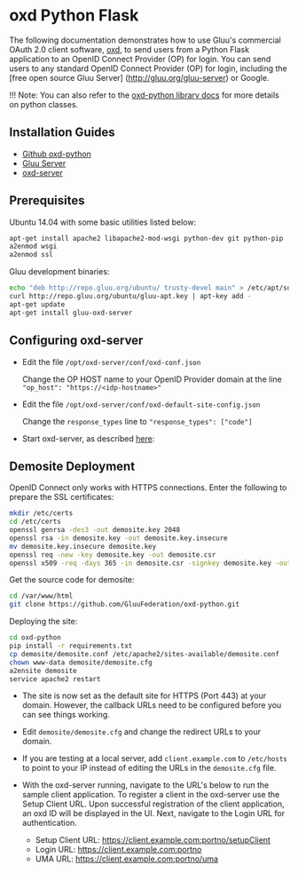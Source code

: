 # oxd Python Flask

The following documentation demonstrates how to use Gluu's commercial OAuth 2.0 client software, 
[oxd](http://oxd.gluu.org), to send users from a Python Flask application to an OpenID Connect Provider 
(OP) for login. You can send users to any standard OpenID Connect Provider 
(OP) for login, including the [free open source Gluu Server] (http://gluu.org/gluu-server) or Google. 


!!! Note:
    You can also refer to the [oxd-python library docs](../../languages/python/index.md) for more details on python classes.

## Installation Guides

- [Github oxd-python](https://github.com/GluuFederation/oxd-python)
- [Gluu Server](https://gluu.org/docs/ce/3.1.1/installation-guide/install/)
- [oxd-server](../../../install/index.md)


## Prerequisites

Ubuntu 14.04 with some basic utilities listed below:

```bash
apt-get install apache2 libapache2-mod-wsgi python-dev git python-pip
a2enmod wsgi
a2enmod ssl
```

Gluu development binaries:

```bash
echo "deb http://repo.gluu.org/ubuntu/ trusty-devel main" > /etc/apt/sources.list.d/gluu-devel-repo.list
curl http://repo.gluu.org/ubuntu/gluu-apt.key | apt-key add -
apt-get update
apt-get install gluu-oxd-server
```

## Configuring oxd-server

- Edit the file `/opt/oxd-server/conf/oxd-conf.json` 

    Change the OP HOST name to your OpenID Provider domain at the line `"op_host": "https://<idp-hostname>"`

- Edit the file `/opt/oxd-server/conf/oxd-default-site-config.json`

    Change the `response_types` line to `"response_types": ["code"]`
- Start oxd-server, as described [here](../../../install/index.md):
<!--
- To start oxd-server, run the following command:

```bash
/etc/init.d/oxd-server start
```
-->

## Demosite Deployment

OpenID Connect only works with HTTPS connections. Enter the following to prepare the SSL certificates:

```bash
mkdir /etc/certs
cd /etc/certs
openssl genrsa -des3 -out demosite.key 2048
openssl rsa -in demosite.key -out demosite.key.insecure
mv demosite.key.insecure demosite.key
openssl req -new -key demosite.key -out demosite.csr
openssl x509 -req -days 365 -in demosite.csr -signkey demosite.key -out demosite.crt
```

Get the source code for demosite:

```bash
cd /var/www/html
git clone https://github.com/GluuFederation/oxd-python.git
```

Deploying the site:

```bash
cd oxd-python
pip install -r requirements.txt
cp demosite/demosite.conf /etc/apache2/sites-available/demosite.conf
chown www-data demosite/demosite.cfg
a2ensite demosite
service apache2 restart
```

- The site is now set as the default site for HTTPS (Port 443) at your domain. However, the callback URLs need to be configured before you can see things working. 

- Edit `demosite/demosite.cfg` and change the redirect URLs to your domain. 

- If you are testing at a local server, add `client.example.com` to `/etc/hosts` to point to your
IP instead of editing the URLs in the `demosite.cfg` file.

- With the oxd-server running, navigate to the URL's below to run the sample client application. To register a client in the oxd-server use the Setup Client URL. Upon successful registration of the client application, an oxd ID will be displayed in the UI. Next, navigate to the Login URL for authentication.
    - Setup Client URL: https://client.example.com:portno/setupClient
    - Login URL: https://client.example.com:portno
    - UMA URL: https://client.example.com:portno/uma
